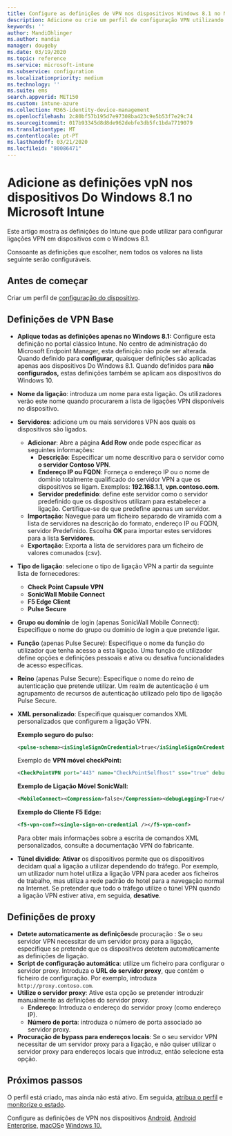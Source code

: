 ```yaml
---
title: Configure as definições de VPN nos dispositivos Windows 8.1 no Microsoft Intune - Azure  Microsoft Docs
description: Adicione ou crie um perfil de configuração VPN utilizando configurações de configuração de rede privada virtual (VPN), incluindo os detalhes da ligação, e as definições de procuração para incluir o endereço IP ou FQDN, e a porta TCP no Microsoft Intune em dispositivos que executam o Windows 8.1.
keywords: ''
author: MandiOhlinger
ms.author: mandia
manager: dougeby
ms.date: 03/19/2020
ms.topic: reference
ms.service: microsoft-intune
ms.subservice: configuration
ms.localizationpriority: medium
ms.technology: ''
ms.suite: ems
search.appverid: MET150
ms.custom: intune-azure
ms.collection: M365-identity-device-management
ms.openlocfilehash: 2c80bf57b195d7e97308ba423c9e5b53f7e29c74
ms.sourcegitcommit: 017b93345d8d8de962debfe3db5fc1bda7719079
ms.translationtype: MT
ms.contentlocale: pt-PT
ms.lasthandoff: 03/21/2020
ms.locfileid: "80086471"
---
```

# <a name="add-vpn-settings-on-windows-81-devices-in-microsoft-intune"></a>Adicione as definições vpN nos dispositivos Do Windows 8.1 no Microsoft Intune

Este artigo mostra as definições do Intune que pode utilizar para configurar ligações VPN em dispositivos com o Windows 8.1.

Consoante as definições que escolher, nem todos os valores na lista seguinte serão configuráveis.

## <a name="before-you-begin"></a>Antes de começar

Criar um perfil de [configuração do dispositivo](vpn-settings-configure.md).

## <a name="base-vpn-settings"></a>Definições de VPN Base

- **Aplique todas as definições apenas no Windows 8.1:** Configure esta definição no portal clássico Intune. No centro de administração do Microsoft Endpoint Manager, esta definição não pode ser alterada. Quando definido para **configurar,** quaisquer definições são aplicadas apenas aos dispositivos Do Windows 8.1. Quando definidos para **não configurados,** estas definições também se aplicam aos dispositivos do Windows 10.
- **Nome da ligação**: introduza um nome para esta ligação. Os utilizadores verão este nome quando procurarem a lista de ligações VPN disponíveis no dispositivo.
- **Servidores**: adicione um ou mais servidores VPN aos quais os dispositivos são ligados.
  - **Adicionar**: Abre a página **Add Row** onde pode especificar as seguintes informações:
    - **Descrição**: Especificar um nome descritivo para o servidor como **o servidor Contoso VPN**.
    - **Endereço IP ou FQDN**: Forneça o endereço IP ou o nome de domínio totalmente qualificado do servidor VPN a que os dispositivos se ligam. Exemplos: **192.168.1.1**, **vpn.contoso.com**.
    - **Servidor predefinido**: define este servidor como o servidor predefinido que os dispositivos utilizam para estabelecer a ligação. Certifique-se de que predefine apenas um servidor.
  - **Importação**: Navegue para um ficheiro separado de víramida com a lista de servidores na descrição do formato, endereço IP ou FQDN, servidor Predefinido. Escolha **OK** para importar estes servidores para a lista **Servidores**.
  - **Exportação**: Exporta a lista de servidores para um ficheiro de valores comunados (csv).

- **Tipo de ligação**: selecione o tipo de ligação VPN a partir da seguinte lista de fornecedores:
  - **Check Point Capsule VPN**
  - **SonicWall Mobile Connect**
  - **F5 Edge Client**
  - **Pulse Secure**

<!--- **Fingerprint** (Check Point Capsule VPN only): Specify a string (for example, "Contoso Fingerprint Code") that will be used to verify that the VPN server can be trusted. A fingerprint can be sent to the client so it knows to trust any server that presents the same fingerprint when connecting. If the device doesn't already have the fingerprint, it will prompt the user to trust the VPN server that they are connecting to while showing the fingerprint. (The user manually verifies the fingerprint and chooses **trust** to connect.) --->

- **Grupo ou domínio** de login (apenas SonicWall Mobile Connect): Especifique o nome do grupo ou domínio de login a que pretende ligar.

- **Função** (apenas Pulse Secure): Especifique o nome da função do utilizador que tenha acesso a esta ligação. Uma função de utilizador define opções e definições pessoais e ativa ou desativa funcionalidades de acesso específicas.

- **Reino** (apenas Pulse Secure): Especifique o nome do reino de autenticação que pretende utilizar. Um realm de autenticação é um agrupamento de recursos de autenticação utilizado pelo tipo de ligação Pulse Secure.

- **XML personalizado**: Especifique quaisquer comandos XML personalizados que configurem a ligação VPN.

  **Exemplo seguro do pulso:**

  ```xml
  <pulse-schema><isSingleSignOnCredential>true</isSingleSignOnCredential></pulse-schema>
  ```

  Exemplo de **VPN móvel checkPoint:**

  ```xml
  <CheckPointVPN port="443" name="CheckPointSelfhost" sso="true" debug="3" />
  ```

  **Exemplo de Ligação Móvel SonicWall:**

  ```xml
  <MobileConnect><Compression>false</Compression><debugLogging>True</debugLogging><packetCapture>False</packetCapture></MobileConnect>
  ```

  **Exemplo do Cliente F5 Edge:**

  ```xml
  <f5-vpn-conf><single-sign-on-credential /></f5-vpn-conf>
  ```

  Para obter mais informações sobre a escrita de comandos XML personalizados, consulte a documentação VPN do fabricante.

- **Túnel dividido**: **Ativar** os dispositivos permite que os dispositivos decidam qual a ligação a utilizar dependendo do tráfego. Por exemplo, um utilizador num hotel utiliza a ligação VPN para aceder aos ficheiros de trabalho, mas utiliza a rede padrão do hotel para a navegação normal na Internet. Se pretender que todo o tráfego utilize o túnel VPN quando a ligação VPN estiver ativa, em seguida, **desative**.

## <a name="proxy-settings"></a>Definições de proxy

- **Detete automaticamente as definições**de procuração : Se o seu servidor VPN necessitar de um servidor proxy para a ligação, especifique se pretende que os dispositivos detetem automaticamente as definições de ligação.
- **Script de configuração automática**: utilize um ficheiro para configurar o servidor proxy. Introduza o **URL do servidor proxy**, que contém o ficheiro de configuração. Por exemplo, introduza `http://proxy.contoso.com`.
- **Utilize o servidor proxy**: Ative esta opção se pretender introduzir manualmente as definições do servidor proxy.
  - **Endereço**: Introduza o endereço do servidor proxy (como endereço IP).
  - **Número de porta**: introduza o número de porta associado ao servidor proxy.
- **Procuração de bypass para endereços locais**: Se o seu servidor VPN necessitar de um servidor proxy para a ligação, e não quiser utilizar o servidor proxy para endereços locais que introduz, então selecione esta opção.

## <a name="next-steps"></a>Próximos passos

O perfil está criado, mas ainda não está ativo. Em seguida, [atribua o perfil](device-profile-assign.md) e [monitorize o estado](device-profile-monitor.md).

Configure as definições de VPN nos dispositivos [Android](vpn-settings-android.md), [Android Enterprise,](vpn-settings-android-enterprise.md) [macOS](vpn-settings-macos.md)e [Windows 10.](vpn-settings-windows-10.md)
